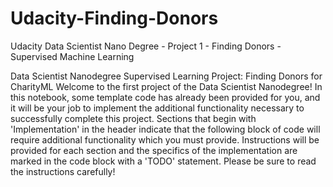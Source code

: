 # Udacity-Finding-Donors
Udacity Data Scientist Nano Degree - Project 1 - Finding Donors - Supervised Machine Learning

Data Scientist Nanodegree
Supervised Learning
Project: Finding Donors for CharityML
Welcome to the first project of the Data Scientist Nanodegree! In this notebook, some template code has already been provided for you, and it will be your job to implement the additional functionality necessary to successfully complete this project. Sections that begin with 'Implementation' in the header indicate that the following block of code will require additional functionality which you must provide. Instructions will be provided for each section and the specifics of the implementation are marked in the code block with a 'TODO' statement. Please be sure to read the instructions carefully!
